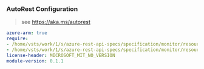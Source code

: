 ### AutoRest Configuration

> see https://aka.ms/autorest

``` yaml
azure-arm: true
require:
- /home/vsts/work/1/s/azure-rest-api-specs/specification/monitor/resource-manager/readme.md
- /home/vsts/work/1/s/azure-rest-api-specs/specification/monitor/resource-manager/readme.go.md
license-header: MICROSOFT_MIT_NO_VERSION
module-version: 0.1.1
```